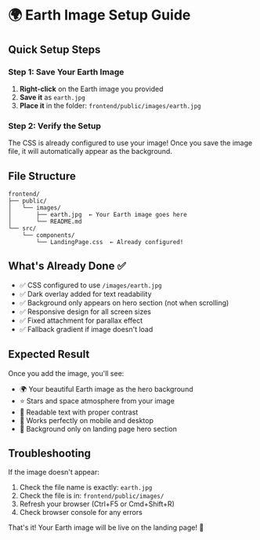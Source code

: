 # 🌍 Earth Image Setup Guide

## Quick Setup Steps

### Step 1: Save Your Earth Image
1. **Right-click** on the Earth image you provided
2. **Save it** as `earth.jpg` 
3. **Place it** in the folder: `frontend/public/images/earth.jpg`

### Step 2: Verify the Setup
The CSS is already configured to use your image! Once you save the image file, it will automatically appear as the background.

## File Structure
```
frontend/
├── public/
│   └── images/
│       ├── earth.jpg  ← Your Earth image goes here
│       └── README.md
└── src/
    └── components/
        └── LandingPage.css  ← Already configured!
```

## What's Already Done ✅
- ✅ CSS configured to use `/images/earth.jpg`
- ✅ Dark overlay added for text readability
- ✅ Background only appears on hero section (not when scrolling)
- ✅ Responsive design for all screen sizes
- ✅ Fixed attachment for parallax effect
- ✅ Fallback gradient if image doesn't load

## Expected Result
Once you add the image, you'll see:
- 🌍 Your beautiful Earth image as the hero background
- ⭐ Stars and space atmosphere from your image
- 📝 Readable text with proper contrast
- 📱 Works perfectly on mobile and desktop
- 🎯 Background only on landing page hero section

## Troubleshooting
If the image doesn't appear:
1. Check the file name is exactly: `earth.jpg`
2. Check the file is in: `frontend/public/images/`
3. Refresh your browser (Ctrl+F5 or Cmd+Shift+R)
4. Check browser console for any errors

That's it! Your Earth image will be live on the landing page! 🚀